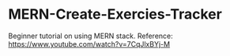# MERN-Create-Exercies-Tracker

Beginner tutorial on using MERN stack.
Reference: https://www.youtube.com/watch?v=7CqJlxBYj-M
